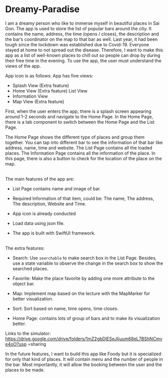 # Dreamy-Paradise

I am a dreamy person who like to immerse myself in beautiful places in Sai Gon. The app is used to store the list of popular bars around the city. It contains the name, address, the time (opens / closes), the description and the bar’s coordinator on the map to that bar as well. Last year, it had been tough since the lockdown was established due to Covid-19. Everyone stayed at home to not spread out the disease. Therefore, I want to make this app as a list of well-known places to chill out so people can drop by during their free time in the evening. To use the app, the user must understand the views of the app.

App icon is as follows:
App has five views:
* Splash View (Extra feature) 
* Home View (Extra feature) List View
* Information View
* Map View (Extra feature)

First, when the user enters the app, there is a splash screen appearing around 1-2 seconds and navigate to the Home Page.
In the Home Page, there is a tab component to switch between the Home Page and the List Page.
 
 The Home Page shows the different type of places and group them together. You can tap into different bar to see the information of that bar like address, name, time and website.
The List Page contains all the loaded places.
The Information Page contains all the information of the place. In this page, there is also a button to check for the location of the place on the map.
   

<br>The main features of the app are:
* List Page contains name and image of bar. 

* Required Information of that item, could be: The name, The address, The description, Website and Time.

* App icon is already conducted
* Load data using json file.
* The app is built with SwiftUI framework.

<br>The extra features:

* Search: Use `searchable` to make search box in the List Page. Besides,
use a state variable to observe the change in the search box to show
the searched places.

* Favorite: Make the place favorite by adding one more attribute to the
object bar.

* Map: Implement map based on the lecture with the MapMarker for
better visualization.

* Sort: Sort based on name, time opens, time closes.
* Home Page: contains lots of group of bars and to make its visualization
better.

Links to the simulator: https://drive.google.com/drive/folders/1mZ2gbDlESeJIjuum68eL7BShNCmye4oO?usp =sharing


In the future features, I want to build this app like Foody but it is specialized for only that kind of places. It will contain menu and the number of people in the bar. Most importantly, it will allow the booking between the user and the places to be made.
